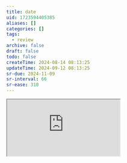 ```yaml
---
title: date
uid: 1723594405385
aliases: []
categories: []
tags:
  - review
archive: false
draft: false
todo: false
createTime: 2024-08-14 08:13:25
updateTime: 2024-09-12 08:13:25
sr-due: 2024-11-09
sr-interval: 66
sr-ease: 310
---
```


<iframe
  class="iframe_full"
  src="https://dict.youdao.com/result?word=date&lang=en"
>
</iframe>
